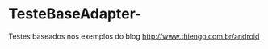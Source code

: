 TesteBaseAdapter-
=================
Testes baseados nos exemplos do blog http://www.thiengo.com.br/android

